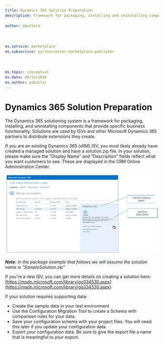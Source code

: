 ```yaml
---
title: Dynamics 365 Solution Preparation 
description: Framework for packaging, installing and uninstalling components 

author: pbutlerm



ms.service: marketplace
ms.subservice: partnercenter-marketplace-publisher



ms.topic: conceptual
ms.date: 09/13/2018
ms.author: pabutler
---
```


# Dynamics 365 Solution Preparation

The Dynamics 365 solutioning system is a framework for packaging, installing, and uninstalling components that provide specific business functionality. Solutions are used by ISVs and other Microsoft Dynamics 365 partners to distribute extensions they create.

If you are an existing Dynamics 365 (xRM) ISV, you most likely already have created a managed solution and have a solution.zip file. In your solution, please make sure the "Display Name" and "Description" fields reflect what you want customers to see. These are displayed in the CRM Online Administration Center.

![CRMScreenShot1](media/CRMScreenShot1.png)

_**Note:** In the package example that follows we will assume the solution name is "SampleSolution.zip"_

If you're a new ISV, you can get more details on creating a solution here: [https://msdn.microsoft.com/library/gg334530.aspx](https://msdn.microsoft.com/library/gg334530.aspx)

If your solution requires supporting data:

* Create the sample data in your test environment
* Use the Configuration Migration Tool to create a Schema with comparison rules for your data.
* Save your configuration schema with your project files. You will need this later if you update your configuration data.
* Export your configuration data. Be sure to give the export file a name that is meaningful to your export.
